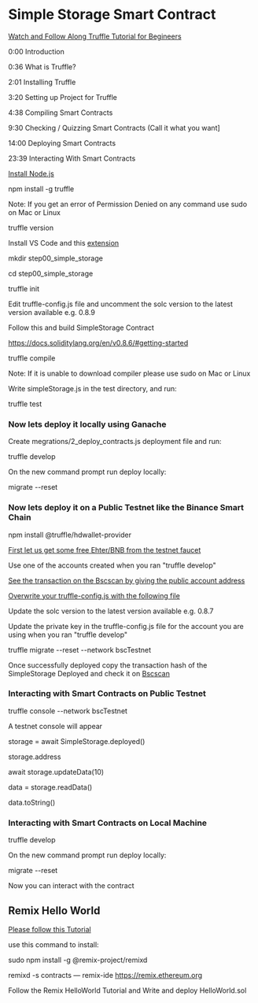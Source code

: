 # Simple Storage Smart Contract

[Watch and Follow Along Truffle Tutorial for Begineers](https://www.youtube.com/watch?v=62f757RVEvU)

0:00 Introduction

0:36 What is Truffle?

2:01 Installing Truffle

3:20 Setting up Project for Truffle

4:38 Compiling Smart Contracts

9:30 Checking / Quizzing Smart Contracts (Call it what you want]

14:00 Deploying Smart Contracts

23:39 Interacting With Smart Contracts

[Install Node.js](https://nodejs.org/en/download/)

npm install -g truffle

Note: If you get an error of Permission Denied on any command use sudo on Mac or Linux

truffle version

Install VS Code and this [extension](https://marketplace.visualstudio.com/items?itemName=JuanBlanco.solidity)


mkdir step00_simple_storage

cd step00_simple_storage

truffle init

Edit truffle-config.js file and uncomment the solc version to the latest version available e.g. 0.8.9

Follow this and build SimpleStorage Contract

https://docs.soliditylang.org/en/v0.8.6/#getting-started


truffle compile

Note: If it is unable to download compiler please use sudo on Mac or Linux

Write simpleStorage.js in the test directory, and run:

truffle test

### Now lets deploy it locally using Ganache

Create megrations/2_deploy_contracts.js deployment file and run:

truffle develop

On the new command prompt run deploy locally:

migrate --reset

### Now lets deploy it on a Public Testnet like the Binance Smart Chain

npm install @truffle/hdwallet-provider

[First let us get some free Ehter/BNB from the testnet faucet](https://testnet.binance.org/faucet-smart)

Use one of the accounts created when you ran "truffle develop"

[See the transaction on the Bscscan by giving the public account address](https://testnet.bscscan.com)

[Overwrite your truffle-config.js with the following file](https://raw.githubusercontent.com/jklepatch/eattheblocks/master/screencast/360-truffle-tutorial-beginner/truffle-config.js)

Update the solc version to the latest version available e.g. 0.8.7

Update the private key in the truffle-config.js file for the account you are using when you ran "truffle develop"

truffle migrate --reset --network bscTestnet

Once successfully deployed copy the transaction hash of the SimpleStorage Deployed and check it on [Bscscan](https://testnet.bscscan.com)

### Interacting with Smart Contracts on Public Testnet

truffle console --network bscTestnet

A testnet console will appear

storage = await SimpleStorage.deployed()

storage.address

await storage.updateData(10)

data = storage.readData()

data.toString()

### Interacting with Smart Contracts on Local Machine

truffle develop

On the new command prompt run deploy locally:

migrate --reset

Now you can interact with the contract



## Remix Hello World

[Please follow this Tutorial](https://betterprogramming.pub/learn-solidity-introduction-327b1f9eb30e)

use this command to install:

sudo npm install -g @remix-project/remixd

remixd -s contracts  — remix-ide https://remix.ethereum.org

Follow the Remix HelloWorld Tutorial and Write and deploy HelloWorld.sol






